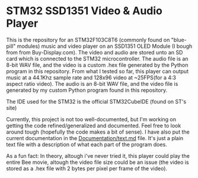 # STM32 SSD1351 Video & Audio Player
This is the repository for an STM32F103C8T6 (commonly found on "blue-pill" modules) music and video player on an SSD1351 OLED Module (I bough from from Buy-Display.com). The video and audio are stored unto an SD card which is connected to the STM32 microcontroller. The audio file is an 8-bit WAV file, and the video is a custom .hex file generated by the Python program in this repository. From what I tested so far, this player can output music at a 44.1Khz sample rate and 128x96 video at ~25FPS(for a 4:3 aspect ratio video). The audio is an 8-bit WAV file, and the video file is generated by my custom Python program found in this repository. 


The IDE used for the STM32 is the official STM32CubeIDE (found on ST's site)


Currently, this project is not too well-documented, but I'm working on getting the code refined/generalized and documented. Feel free to look around tough (hopefully the code makes a bit of sense). I have also put the current documentation in the [Documentation/text.md](Documentation/text.md) file. It's just a plain text file with a description of what each part of the program does.


As a fun fact: In theory, altough i've never tried it, this player could play the entire Bee movie, altough the video file size could be an issue (the video is stored as a .hex file with 2 bytes per pixel per frame of the video).
